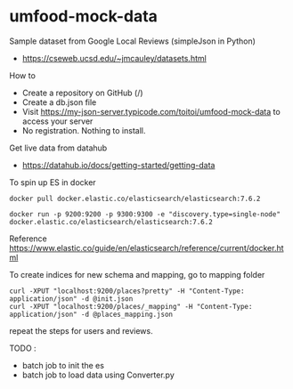 # umfood-mock-data

Sample dataset from Google Local Reviews (simpleJson in Python)
- https://cseweb.ucsd.edu/~jmcauley/datasets.html 

How to
- Create a repository on GitHub (<your-username>/<your-repo>)
- Create a db.json file
- Visit https://my-json-server.typicode.com/toitoi/umfood-mock-data to access your server
- No registration. Nothing to install.

Get live data from datahub
- https://datahub.io/docs/getting-started/getting-data

To spin up ES in docker
```
docker pull docker.elastic.co/elasticsearch/elasticsearch:7.6.2
```
```
docker run -p 9200:9200 -p 9300:9300 -e "discovery.type=single-node" docker.elastic.co/elasticsearch/elasticsearch:7.6.2
```
Reference
https://www.elastic.co/guide/en/elasticsearch/reference/current/docker.html

To create indices for new schema and mapping, go to mapping folder
```
curl -XPUT "localhost:9200/places?pretty" -H "Content-Type: application/json" -d @init.json
curl -XPUT "localhost:9200/places/_mapping" -H "Content-Type: application/json" -d @places_mapping.json
```
repeat the steps for users and reviews.

TODO : 
- batch job to init the es
- batch job to load data using Converter.py


